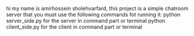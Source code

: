 hi my name is amirhossein sholehvarfard, this project is a simple chatroom server that you must use the following commands fot running it:
python server_side.py for the server in command part or terminal
python client_side.py for the client in command part or terminal
